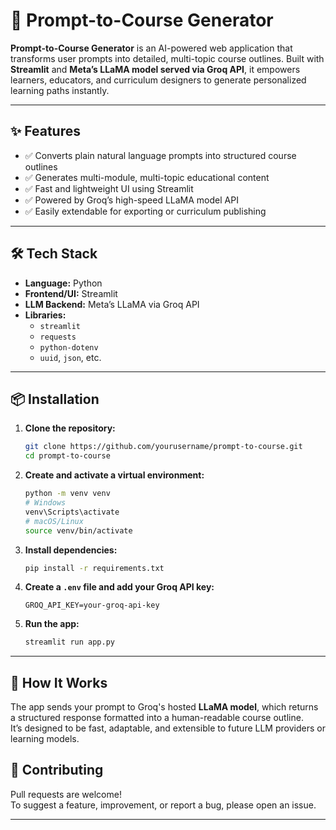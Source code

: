 # 🚀 Prompt-to-Course Generator

**Prompt-to-Course Generator** is an AI-powered web application that transforms user prompts into detailed, multi-topic course outlines. Built with **Streamlit** and **Meta’s LLaMA model served via Groq API**, it empowers learners, educators, and curriculum designers to generate personalized learning paths instantly.

---

## ✨ Features

- ✅ Converts plain natural language prompts into structured course outlines  
- ✅ Generates multi-module, multi-topic educational content  
- ✅ Fast and lightweight UI using Streamlit  
- ✅ Powered by Groq’s high-speed LLaMA model API  
- ✅ Easily extendable for exporting or curriculum publishing  

---

## 🛠️ Tech Stack

- **Language:** Python  
- **Frontend/UI:** Streamlit  
- **LLM Backend:** Meta’s LLaMA via Groq API  
- **Libraries:**  
  - `streamlit`  
  - `requests`  
  - `python-dotenv`  
  - `uuid`, `json`, etc.  

---

## 📦 Installation

1. **Clone the repository:**
   ```bash
   git clone https://github.com/yourusername/prompt-to-course.git
   cd prompt-to-course
   ```

2. **Create and activate a virtual environment:**
   ```bash
   python -m venv venv
   # Windows
   venv\Scripts\activate
   # macOS/Linux
   source venv/bin/activate
   ```

3. **Install dependencies:**
   ```bash
   pip install -r requirements.txt
   ```

4. **Create a `.env` file and add your Groq API key:**
   ```
   GROQ_API_KEY=your-groq-api-key
   ```

5. **Run the app:**
   ```bash
   streamlit run app.py
   ```

---

## 🧠 How It Works

The app sends your prompt to Groq's hosted **LLaMA model**, which returns a structured response formatted into a human-readable course outline.  
It’s designed to be fast, adaptable, and extensible to future LLM providers or learning models.


## 🤝 Contributing

Pull requests are welcome!  
To suggest a feature, improvement, or report a bug, please open an issue.

---



